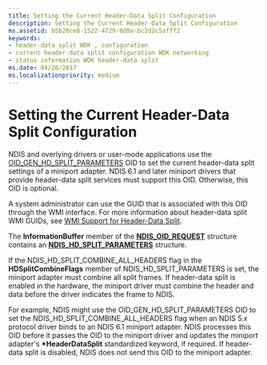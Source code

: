 ```yaml
---
title: Setting the Current Header-Data Split Configuration
description: Setting the Current Header-Data Split Configuration
ms.assetid: b5b20ce8-1522-4729-8d0a-bc2d2c5afff2
keywords:
- header-data split WDK , configuration
- current header-data split configuration WDK networking
- status information WDK header-data split
ms.date: 04/20/2017
ms.localizationpriority: medium
---
```


# Setting the Current Header-Data Split Configuration





NDIS and overlying drivers or user-mode applications use the [OID\_GEN\_HD\_SPLIT\_PARAMETERS](https://docs.microsoft.com/windows-hardware/drivers/network/oid-gen-hd-split-parameters) OID to set the current header-data split settings of a miniport adapter. NDIS 6.1 and later miniport drivers that provide header-data split services must support this OID. Otherwise, this OID is optional.

A system administrator can use the GUID that is associated with this OID through the WMI interface. For more information about header-data split WMI GUIDs, see [WMI Support for Header-Data Split](wmi-support-for-header-data-split.md).

The **InformationBuffer** member of the [**NDIS\_OID\_REQUEST**](https://docs.microsoft.com/windows-hardware/drivers/ddi/content/ndis/ns-ndis-_ndis_oid_request) structure contains an [**NDIS\_HD\_SPLIT\_PARAMETERS**](https://docs.microsoft.com/windows-hardware/drivers/ddi/content/ntddndis/ns-ntddndis-_ndis_hd_split_parameters) structure.

If the NDIS\_HD\_SPLIT\_COMBINE\_ALL\_HEADERS flag in the **HDSplitCombineFlags** member of NDIS\_HD\_SPLIT\_PARAMETERS is set, the miniport adapter must combine all split frames. If header-data split is enabled in the hardware, the miniport driver must combine the header and data before the driver indicates the frame to NDIS.

For example, NDIS might use the OID\_GEN\_HD\_SPLIT\_PARAMETERS OID to set the NDIS\_HD\_SPLIT\_COMBINE\_ALL\_HEADERS flag when an NDIS 5.*x* protocol driver binds to an NDIS 6.1 miniport adapter. NDIS processes this OID before it passes the OID to the miniport driver and updates the miniport adapter's **\*HeaderDataSplit** standardized keyword, if required. If header-data split is disabled, NDIS does not send this OID to the miniport adapter.

 

 





